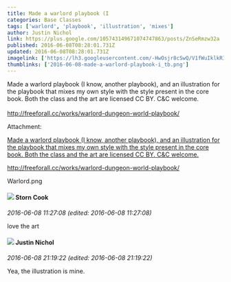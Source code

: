 ```yaml
---
title: Made a warlord playbook (I
categories: Base Classes
tags: ['warlord', 'playbook', 'illustration', 'mixes']
author: Justin Nichol
link: https://plus.google.com/105743149671074747863/posts/ZnSeRmzw32a
published: 2016-06-08T08:28:01.731Z
updated: 2016-06-08T08:28:01.731Z
imagelink: ['https://lh3.googleusercontent.com/-HwOsjr8cSwQ/V1fWuIklkRI/AAAAAAAAAUI/NkNlcgg7kSwfMjCWmox6rXJehxTUqTBAQ/w1500-h2000/Warlord.png']
thumblinks: ['2016-06-08-made-a-warlord-playbook-i_tb.png']
---
```


Made a warlord playbook (I know, another playbook), and an illustration for the playbook that mixes my own style with the style present in the core book. Both the class and the art are licensed CC BY. C&amp;C welcome.<br /><br /><a href="http://freeforall.cc/works/warlord-dungeon-world-playbook/" class="ot-anchor">http://freeforall.cc/works/warlord-dungeon-world-playbook/</a>


Attachment:

<a href='https://plus.google.com/photos/105743149671074747863/albums/6293735091594084385/6293735092336824594?sqi=100084733231320276299&sqsi=55379595-98b4-44a1-92bf-a8a8758d88f4'>Made a warlord playbook (I know, another playbook), and an illustration for the playbook that mixes my own style with the style present in the core book. Both the class and the art are licensed CC BY. C&C welcome.

http://freeforall.cc/works/warlord-dungeon-world-playbook/</a>


Warlord.png
<div id='comment z12lsn0qdwyozpzy304chvrrgl24wxiz524'>
  <h4><img src='{{site.baseurl}}//images/avatars/110661162507505661709_photo.jpg'> Storn Cook</h4>
      <p><cite>2016-06-08 11:27:08 (edited: 2016-06-08 11:27:08)</cite></p>
        <p>love the art</p>
</div>
        

<div id='comment z12lsn0qdwyozpzy304chvrrgl24wxiz524'>
  <h4><img src='{{site.baseurl}}//images/avatars/105743149671074747863_photo.jpg'> Justin Nichol</h4>
      <p><cite>2016-06-08 21:19:22 (edited: 2016-06-08 21:19:22)</cite></p>
        <p>Yea, the illustration is mine.</p>
</div>
        